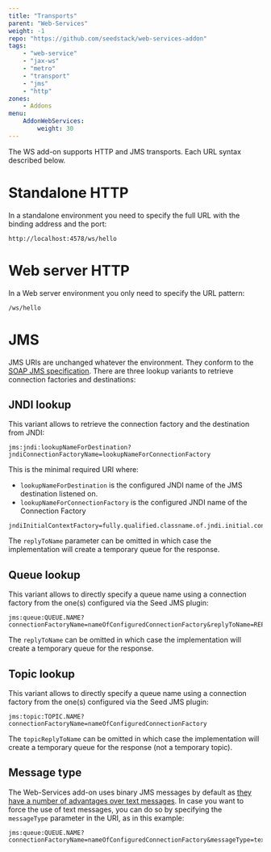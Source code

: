 ```yaml
---
title: "Transports"
parent: "Web-Services"
weight: -1
repo: "https://github.com/seedstack/web-services-addon"
tags:
    - "web-service"
    - "jax-ws"
    - "metro"
    - "transport"
    - "jms"
    - "http"
zones:
    - Addons
menu:
    AddonWebServices:
        weight: 30
---
```


The WS add-on supports HTTP and JMS transports. Each URL syntax described below.

# Standalone HTTP

In a standalone environment you need to specify the full URL with the binding address and the port:

    http://localhost:4578/ws/hello
    
# Web server HTTP

In a Web server environment you only need to specify the URL pattern:

    /ws/hello

# JMS

JMS URIs are unchanged whatever the environment. They conform to the [SOAP JMS specification](http://www.w3.org/TR/soapjms/). 
There are three lookup variants to retrieve connection factories and destinations:

## JNDI lookup

This variant allows to retrieve the connection factory and the destination from JNDI:

    jms:jndi:lookupNameForDestination?jndiConnectionFactoryName=lookupNameForConnectionFactory
    
This is the minimal required URI where:
     
* `lookupNameForDestination` is the configured JNDI name of the JMS destination listened on.
* `lookupNameForConnectionFactory` is the configured JNDI name of the Connection Factory

```
jndiInitialContextFactory=fully.qualified.classname.of.jndi.initial.context.factory&jndiURL=url://to/jndi/context&jndiConnectionFactoryName=lookupNameForConnectionFactory&replyToName=REPLY.DESTINATION.NAME
```
 
The `replyToName` parameter can be omitted in which case the implementation will create a temporary queue for the response.
 
 
 
## Queue lookup

This variant allows to directly specify a queue name using a connection factory from the one(s) configured via the Seed JMS plugin:

    jms:queue:QUEUE.NAME?connectionFactoryName=nameOfConfiguredConnectionFactory&replyToName=REPLY.QUEUE.NAME

The `replyToName` can be omitted in which case the implementation will create a temporary queue for the response. 

## Topic lookup

This variant allows to directly specify a queue name using a connection factory from the one(s) configured via the Seed JMS plugin:

    jms:topic:TOPIC.NAME?connectionFactoryName=nameOfConfiguredConnectionFactory

The `topicReplyToName` can be omitted in which case the implementation will create a temporary queue for the response (not a temporary topic). 

## Message type

The Web-Services add-on uses binary JMS messages by default as [they have a number of advantages over text messages](https://www.w3.org/TR/soapjms/#textmessage-considerations). 
In case you want to force the use of text messages, you can do so by specifying the `messageType` parameter in the URI, as in this example:

    jms:queue:QUEUE.NAME?connectionFactoryName=nameOfConfiguredConnectionFactory&messageType=text
    
